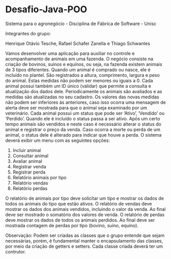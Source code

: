 # Desafio-Java-POO
Sistema para o agronegócio - Disciplina de Fábrica de Software - Unisc

Integrantes do grupo:

Henrique Otávio Tesche,
Rafael Schafer Zanella e
Thiago Schwantes


Vamos desenvolver uma aplicação para auxiliar no controle e acompanhamento de animais em uma
fazenda. O negócio consiste na criação de bovinos, suínos e equinos, ou seja, na fazenda existem
animais de 3 tipos diferentes.
Quando um animal é comprado ou nasce, ele é incluído no plantel. São registrados a altura,
comprimento, largura e peso do animal. Estas medidas não podem ser menores ou iguais a 0. Cada
animal possui também um ID único (validar) que permite a consulta e atualização dos dados dele.
Periodicamente os animais são avaliados e as medidas são atualizadas no seu cadastro. Os valores das
novas medidas não podem ser inferiores às anteriores, caso isso ocorra uma mensagem de alerta deve
ser mostrada para que o animal seja examinado por um veterinário.
Cada animal possui um status que pode ser ‘Ativo’, ‘Vendido’ ou ‘Perdido’. Quando ele é incluído o
status passa a ser ativo.
Após um certo tempo animais são vendidos e neste caso é necessário alterar o status do animal e
registrar o preço da venda.
Caso ocorra a morte ou perda de um animal, o status dele é alterado para indicar que houve a perda.
O sistema deverá exibir um menu com as seguintes opções:
1. Incluir animal
2. Consultar animal
3. Avaliar animal
4. Registrar venda
5. Registrar perda
6. Relatório animais por tipo
7. Relatório vendas
8. Relatório perdas

O relatório de animais por tipo deve solicitar um tipo e mostrar os dados de todos os animais do tipo
que estão ativos.
O relatório de vendas deve mostrar os dados dos animais vendidos, incluindo o valor da venda. Ao
final deve ser mostrado o somatório dos valores de venda.
O relatório de perdas deve mostrar os dados de todos os animais perdidos. Ao final deve ser mostrada
contagem de perdas por tipo (bovino, suíno, equino).

Observação: Podem ser criadas as classes que o grupo entende que sejam necessárias, porém, é
fundamental manter o encapsulamento das classes, por meio da criação de getters e setters.
Cada classe criada deverá ter um contrutor.
